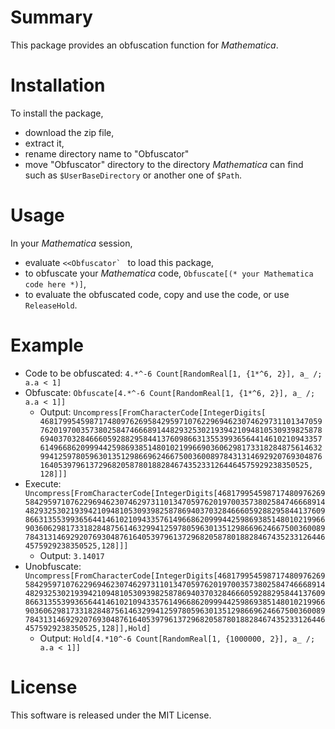 # Summary
This package provides an obfuscation function for _Mathematica_.

# Installation
 To install the package, 
+ download the zip file,
+ extract it,
+ rename directory name to "Obfuscator"
+ move "Obfuscator" directory to the directory _Mathematica_ can find such as `$UserBaseDirectory` or another one of `$Path`.

# Usage
 In your _Mathematica_ session,
+ evaluate ``<<Obfuscator` `` to load this package,
+ to obfuscate your _Mathematica_ code, `Obfuscate[(* your Mathematica code here *)]`,
+ to evaluate the obfuscated code, copy and use the code, or use `ReleaseHold`.

# Example

+ Code to be obfuscated: `4.*^-6 Count[RandomReal[1, {1*^6, 2}], a_ /; a.a < 1]`
+ Obfuscate: `Obfuscate[4.*^-6 Count[RandomReal[1, {1*^6, 2}], a_ /; a.a < 1]]`
  + Output: `Uncompress[FromCharacterCode[IntegerDigits[    468179954598717480976269584295971076229694623074629731101347059762019700357380258474666891448293253021939421094810530939825878694037032846660592882958441376098663135539936564414610210943357614966862099944259869385148010219966903606298173318284875614632994125978059630135129866962466750036008978431314692920769304876164053979613729682058780188284674352331264464575929238350525, 128]]]`
+ Execute: `Uncompress[FromCharacterCode[IntegerDigits[468179954598717480976269584295971076229694623074629731101347059762019700357380258474666891448293253021939421094810530939825878694037032846660592882958441376098663135539936564414610210943357614966862099944259869385148010219966903606298173318284875614632994125978059630135129866962466750036008978431314692920769304876164053979613729682058780188284674352331264464575929238350525,128]]]`
  + Output: `3.14017`
+ Unobfuscate: `Uncompress[FromCharacterCode[IntegerDigits[468179954598717480976269584295971076229694623074629731101347059762019700357380258474666891448293253021939421094810530939825878694037032846660592882958441376098663135539936564414610210943357614966862099944259869385148010219966903606298173318284875614632994125978059630135129866962466750036008978431314692920769304876164053979613729682058780188284674352331264464575929238350525,128]],Hold]`
  + Output: `Hold[4.*10^-6 Count[RandomReal[1, {1000000, 2}], a_ /; a.a < 1]]`

# License
 This software is released under the MIT License.
